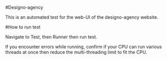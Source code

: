 #Designo-agency

This is an automated test for the web-UI of the designo-agency website.

#How to run test

Navigate to Test, then Runner then run test. 

If you encounter errors while running, confirm if your CPU can run various threads at once then reduce the multi-threading limit to fit the CPU.

